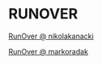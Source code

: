 # RUNOVER

<a href="javascript: (function() { var s=document.createElement('script'),stamp=new Date().getTime();s.setAttribute('src','http://cdn.nikolakanacki.com/pub/runover.js?'+stamp);document.head.appendChild(s)})()">RunOver @ nikolakanacki</a>

<a href="javascript: (function() { var s=document.createElement('script'),stamp=new Date().getTime();s.setAttribute('src','http://files.markoradak.com/public/runover.js?'+stamp);document.head.appendChild(s)})()">RunOver @ markoradak</a>